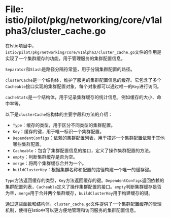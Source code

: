 # File: istio/pilot/pkg/networking/core/v1alpha3/cluster_cache.go

在Istio项目中，`istio/pilot/pkg/networking/core/v1alpha3/cluster_cache.go`文件的作用是实现了一个集群缓存的功能，用于管理服务的集群配置信息。

`Separator`和`Slash`是路径分隔符常量，用于分隔集群配置的路径。

`clusterCache`是一个结构体，维护了服务的集群配置信息的缓存。它包含了多个`Cacheable`接口实现的集群配置对象，每个对象都可以通过唯一的`Key`进行访问。

`cacheStats`是一个结构体，用于记录集群缓存的统计信息，例如缓存的大小、命中率等。

以下是`clusterCache`结构体的主要字段和方法的介绍：

- `Type`：缓存的类型，用于区分不同类型的集群配置。
- `Key`：缓存的键，用于唯一标识一个集群配置。
- `DependentConfigs`：依赖的集群配置列表，用于描述一个集群配置依赖于其他哪些集群配置。
- `Cacheable`：包含了集群配置信息的接口，定义了操作集群配置的方法。
- `empty`：判断集群缓存是否为空。
- `merge`：将两个集群缓存合并为一个。
- `buildClusterKey`：根据集群名称和配置的路径构建一个唯一的缓存键。

`Type`方法返回缓存的类型，`Key`方法返回缓存的键。`DependentConfigs`返回依赖的集群配置列表，`Cacheable`定义了操作集群配置的接口。`empty`判断集群缓存是否为空，`merge`用于合并两个集群缓存，`buildClusterKey`用于构建缓存的键。

通过这些函数和结构体，`cluster_cache.go`文件提供了一个集群配置缓存的管理机制，使得在Istio中可以更方便地管理和访问服务的集群配置信息。

